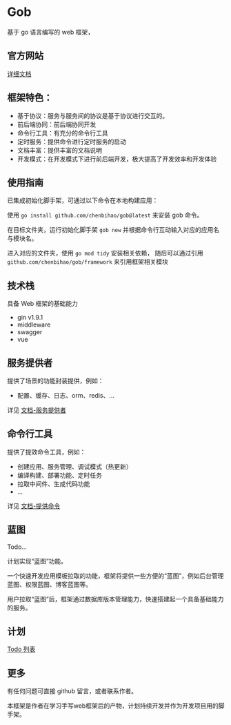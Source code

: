 # Gob

基于 go 语言编写的 web 框架，

## 官方网站

[详细文档](https://chenbihao.github.io/gob/)

## 框架特色：

- 基于协议：服务与服务间的协议是基于协议进行交互的。
- 前后端协同：前后端协同开发
- 命令行工具：有充分的命令行工具
- 定时服务：提供命令进行定时服务的启动
- 文档丰富：提供丰富的文档说明
- 开发模式：在开发模式下进行前后端开发，极大提高了开发效率和开发体验

## 使用指南

已集成初始化脚手架，可通过以下命令在本地构建应用：

使用 `go install github.com/chenbihao/gob@latest` 来安装 gob 命令。

在目标文件夹，运行初始化脚手架 `gob new` 并根据命令行互动输入对应的应用名与模块名。

进入对应的文件夹，使用 `go mod tidy` 安装相关依赖，
随后可以通过引用 `github.com/chenbihao/gob/framework` 来引用框架相关模块

## 技术栈

具备 Web 框架的基础能力

- gin v1.9.1
- middleware
- swagger
- vue

## 服务提供者

提供了场景的功能封装提供，例如：

- 配置、缓存、日志、orm、redis、...

详见 [文档-服务提供者](https://chenbihao.github.io/gob/provider/)

## 命令行工具

提供了提效命令工具，例如：

- 创建应用、服务管理、调试模式（热更新）
- 编译构建、部署功能、定时任务
- 拉取中间件、生成代码功能
- ...

详见 [文档-提供命令](https://chenbihao.github.io/gob/command/)

## 蓝图

Todo...

计划实现“蓝图”功能。

一个快速开发应用模板拉取的功能，框架将提供一些方便的“蓝图”，例如后台管理蓝图、权限蓝图、博客蓝图等。

用户拉取“蓝图”后，框架通过数据库版本管理能力，快速搭建起一个具备基础能力的服务。

## 计划

[Todo 列表](docs/src/guide/TODO.md)

## 更多

有任何问题可直接 github 留言，或者联系作者。

本框架是作者在学习手写web框架后的产物，计划持续开发并作为开发项目用的脚手架。
